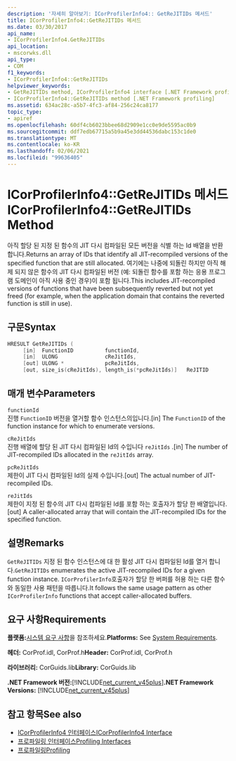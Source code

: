 ```yaml
---
description: '자세히 알아보기: ICorProfilerInfo4:: GetReJITIDs 메서드'
title: ICorProfilerInfo4::GetReJITIDs 메서드
ms.date: 03/30/2017
api_name:
- ICorProfilerInfo4.GetReJITIDs
api_location:
- mscorwks.dll
api_type:
- COM
f1_keywords:
- ICorProfilerInfo4::GetReJITIDs
helpviewer_keywords:
- GetReJITIDs method, ICorProfilerInfo4 interface [.NET Framework profiling]
- ICorProfilerInfo4::GetReJITIDs method [.NET Framework profiling]
ms.assetid: 634ac28c-a5b7-4fc3-af84-256c24ca8177
topic_type:
- apiref
ms.openlocfilehash: 60df4cb6023bbee68d2909e1cc0e9de5595ac0b9
ms.sourcegitcommit: ddf7edb67715a5b9a45e3dd44536dabc153c1de0
ms.translationtype: MT
ms.contentlocale: ko-KR
ms.lasthandoff: 02/06/2021
ms.locfileid: "99636405"
---
```

# <a name="icorprofilerinfo4getrejitids-method"></a><span data-ttu-id="f839c-103">ICorProfilerInfo4::GetReJITIDs 메서드</span><span class="sxs-lookup"><span data-stu-id="f839c-103">ICorProfilerInfo4::GetReJITIDs Method</span></span>

<span data-ttu-id="f839c-104">아직 할당 된 지정 된 함수의 JIT 다시 컴파일된 모든 버전을 식별 하는 Id 배열을 반환 합니다.</span><span class="sxs-lookup"><span data-stu-id="f839c-104">Returns an array of IDs that identify all JIT-recompiled versions of the specified function that are still allocated.</span></span> <span data-ttu-id="f839c-105">여기에는 나중에 되돌린 하지만 아직 해제 되지 않은 함수의 JIT 다시 컴파일된 버전 (예: 되돌린 함수를 포함 하는 응용 프로그램 도메인이 아직 사용 중인 경우)이 포함 됩니다.</span><span class="sxs-lookup"><span data-stu-id="f839c-105">This includes JIT-recompiled versions of functions that have been subsequently reverted but not yet freed (for example, when the application domain that contains the reverted function is still in use).</span></span>  
  
## <a name="syntax"></a><span data-ttu-id="f839c-106">구문</span><span class="sxs-lookup"><span data-stu-id="f839c-106">Syntax</span></span>  
  
```cpp
HRESULT GetReJITIDs (  
     [in]  FunctionID          functionId,  
     [in]  ULONG               cReJitIds,  
     [out] ULONG *             pcReJitIds,  
     [out, size_is(cReJitIds), length_is(*pcReJitIds)]   ReJITID        reJitIds[]);  
```  
  
## <a name="parameters"></a><span data-ttu-id="f839c-107">매개 변수</span><span class="sxs-lookup"><span data-stu-id="f839c-107">Parameters</span></span>  

 `functionId`  
 <span data-ttu-id="f839c-108">진행 `FunctionID` 버전을 열거할 함수 인스턴스의입니다.</span><span class="sxs-lookup"><span data-stu-id="f839c-108">[in] The `FunctionID` of the function instance for which to enumerate versions.</span></span>  
  
 `cReJitIds`  
 <span data-ttu-id="f839c-109">진행 배열에 할당 된 JIT 다시 컴파일된 Id의 수입니다 `reJitIds` .</span><span class="sxs-lookup"><span data-stu-id="f839c-109">[in] The number of JIT-recompiled IDs allocated in the `reJitIds` array.</span></span>  
  
 `pcReJitIds`  
 <span data-ttu-id="f839c-110">제한이 JIT 다시 컴파일된 Id의 실제 수입니다.</span><span class="sxs-lookup"><span data-stu-id="f839c-110">[out] The actual number of JIT-recompiled IDs.</span></span>  
  
 `reJitIds`  
 <span data-ttu-id="f839c-111">제한이 지정 된 함수의 JIT 다시 컴파일된 Id를 포함 하는 호출자가 할당 한 배열입니다.</span><span class="sxs-lookup"><span data-stu-id="f839c-111">[out] A caller-allocated array that will contain the JIT-recompiled IDs for the specified function.</span></span>  
  
## <a name="remarks"></a><span data-ttu-id="f839c-112">설명</span><span class="sxs-lookup"><span data-stu-id="f839c-112">Remarks</span></span>  

 <span data-ttu-id="f839c-113">`GetReJITIDs` 지정 된 함수 인스턴스에 대 한 활성 JIT 다시 컴파일된 Id를 열거 합니다.</span><span class="sxs-lookup"><span data-stu-id="f839c-113">`GetReJITIDs` enumerates the active JIT-recompiled IDs for a given function instance.</span></span> <span data-ttu-id="f839c-114">`ICorProfilerInfo`호출자가 할당 한 버퍼를 허용 하는 다른 함수와 동일한 사용 패턴을 따릅니다.</span><span class="sxs-lookup"><span data-stu-id="f839c-114">It follows the same usage pattern as other `ICorProfilerInfo` functions that accept caller-allocated buffers.</span></span>  
  
## <a name="requirements"></a><span data-ttu-id="f839c-115">요구 사항</span><span class="sxs-lookup"><span data-stu-id="f839c-115">Requirements</span></span>  

 <span data-ttu-id="f839c-116">**플랫폼:**[시스템 요구 사항](../../get-started/system-requirements.md)을 참조하세요.</span><span class="sxs-lookup"><span data-stu-id="f839c-116">**Platforms:** See [System Requirements](../../get-started/system-requirements.md).</span></span>  
  
 <span data-ttu-id="f839c-117">**헤더:** CorProf.idl, CorProf.h</span><span class="sxs-lookup"><span data-stu-id="f839c-117">**Header:** CorProf.idl, CorProf.h</span></span>  
  
 <span data-ttu-id="f839c-118">**라이브러리:** CorGuids.lib</span><span class="sxs-lookup"><span data-stu-id="f839c-118">**Library:** CorGuids.lib</span></span>  
  
 <span data-ttu-id="f839c-119">**.NET Framework 버전:**[!INCLUDE[net_current_v45plus](../../../../includes/net-current-v45plus-md.md)]</span><span class="sxs-lookup"><span data-stu-id="f839c-119">**.NET Framework Versions:** [!INCLUDE[net_current_v45plus](../../../../includes/net-current-v45plus-md.md)]</span></span>  
  
## <a name="see-also"></a><span data-ttu-id="f839c-120">참고 항목</span><span class="sxs-lookup"><span data-stu-id="f839c-120">See also</span></span>

- [<span data-ttu-id="f839c-121">ICorProfilerInfo4 인터페이스</span><span class="sxs-lookup"><span data-stu-id="f839c-121">ICorProfilerInfo4 Interface</span></span>](icorprofilerinfo4-interface.md)
- [<span data-ttu-id="f839c-122">프로파일링 인터페이스</span><span class="sxs-lookup"><span data-stu-id="f839c-122">Profiling Interfaces</span></span>](profiling-interfaces.md)
- [<span data-ttu-id="f839c-123">프로파일링</span><span class="sxs-lookup"><span data-stu-id="f839c-123">Profiling</span></span>](index.md)
